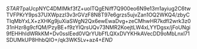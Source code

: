 $START$paUcpNYC4DMIMkf3fZ+uolTQgENiff7Q900eo6N9e13m1ayiug2C6twTVFPKrY9ps37UXWpzzI3v3rGVzF8N8T97e6grzs5ujvZan1OQ2WKQ4/zbyCTIqMbYxLX+zXHKg9juXiaSWgN2Qx6ewEwaDvg+zeCMhwHR7kdfl2wrk3z031nHzr8g9cfQM/PzyBE+f9zYIQrsUQv73NMR2KoejtLW4xLYYDgsx/jFoUNgi9fEHHhIdWRkKM+Dv0ssIEed0VQrYUbFfLQXxDVYKHkAVecDD9oMbLnxl71SDUMkUP8HhbQIO+/qk3WK5Lv+az4+$END$